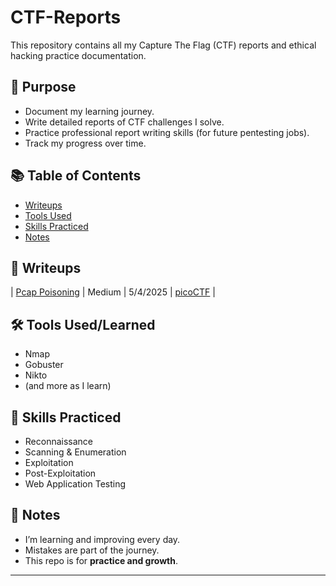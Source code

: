# CTF-Reports

This repository contains all my Capture The Flag (CTF) reports and ethical hacking practice documentation.

## 🧠 Purpose

- Document my learning journey.
- Write detailed reports of CTF challenges I solve.
- Practice professional report writing skills (for future pentesting jobs).
- Track my progress over time.

## 📚 Table of Contents

- [Writeups](#writeups)
- [Tools Used](#tools-used)
- [Skills Practiced](#skills-practiced)
- [Notes](#notes)

## 📝 Writeups

| [Pcap Poisoning](writeups/pcap_poisoning.md) | Medium | 5/4/2025 | [picoCTF](https://www.picoctf.org/) |





## 🛠 Tools Used/Learned

- Nmap
- Gobuster
- Nikto
- (and more as I learn)

## 🧩 Skills Practiced

- Reconnaissance
- Scanning & Enumeration
- Exploitation
- Post-Exploitation
- Web Application Testing

## 🧠 Notes

- I’m learning and improving every day.
- Mistakes are part of the journey. 
- This repo is for **practice and growth**.

---
